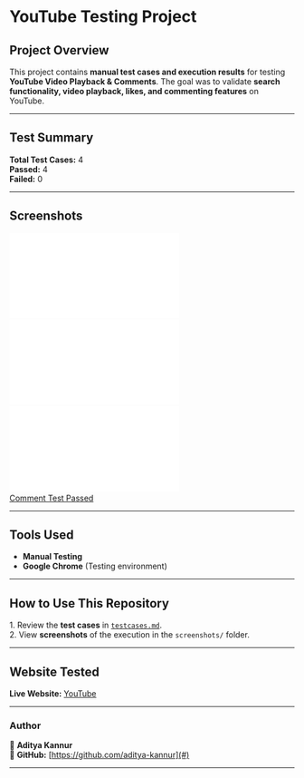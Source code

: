 # YouTube Testing Project  

## Project Overview  
This project contains **manual test cases and execution results** for testing **YouTube Video Playback & Comments**. The goal was to validate **search functionality, video playback, likes, and commenting features** on YouTube.  

---

## Test Summary  
**Total Test Cases:** 4  
**Passed:** 4  
**Failed:** 0  

---

## Screenshots  
![Search Passed](screenshots/search_test_passed.pdf)  
![Playback Passed](screenshots/playback_test_passed.pdf)  
![Like Passed](screenshots/like_test_passed.pdf)  
[Comment Test Passed](screenshots/comment_test_passed.pdf)  


---

##  Tools Used  
- **Manual Testing**  
- **Google Chrome** (Testing environment)  

---

## How to Use This Repository  
1️. Review the **test cases** in [`testcases.md`](testcases.md).  
2️. View **screenshots** of the execution in the `screenshots/` folder.  

---

## Website Tested  
**Live Website:** [YouTube](https://www.youtube.com/)  

---

### Author  
🔹 **Aditya Kannur**  
🔹 **GitHub:** [https://github.com/aditya-kannur](#)  

---
